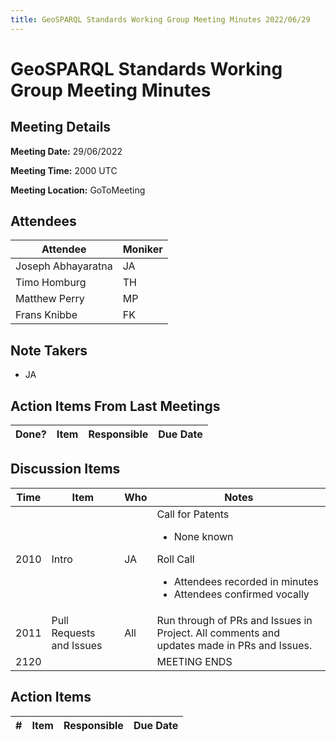 ```yaml
---
title: GeoSPARQL Standards Working Group Meeting Minutes 2022/06/29
---
```

# GeoSPARQL Standards Working Group Meeting Minutes
## Meeting Details
**Meeting Date:** 29/06/2022

**Meeting Time:** 2000 UTC

**Meeting Location:** GoToMeeting  

## Attendees

| Attendee | Moniker |
| ---- | ---- |
| Joseph Abhayaratna | JA |
| Timo Homburg | TH |
| Matthew Perry | MP |
| Frans Knibbe | FK |

## Note Takers
- JA

## Action Items From Last Meetings

| Done? | Item | Responsible | Due Date |
| ---- | ---- | ---- | --- |


## Discussion Items

| Time | Item | Who | Notes |
| ---- | ---- | ---- | ---- |
| 2010 | Intro | JA | Call for Patents<ul><li>None known</li></ul>Roll Call<ul><li>Attendees recorded in minutes</li><li>Attendees confirmed vocally</li></ul> |
| 2011 | Pull Requests and Issues | All | Run through of PRs and Issues in Project. All comments and updates made in PRs and Issues. 
| 2120 | | | MEETING ENDS |

## Action Items

| \# | Item | Responsible | Due Date |
| ---- | ---- | ---- | ---- |
